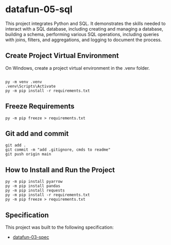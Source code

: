 # datafun-05-sql

This project integrates Python and SQL. It demonstrates the skills needed to interact with a SQL database, including creating and managing a database, building a schema, performing various SQL operations, including queries with joins, filters, and aggregations, and logging to document the process. 

## Create Project Virtual Environment

On Windows, create a project virtual environment in the .venv folder. 

```shell

py -m venv .venv
.venv\Scripts\Activate
py -m pip install -r requirements.txt

```
## Freeze Requirements

```shell
py -m pip freeze > requirements.txt
```

## Git add and commit 

```shell
git add .
git commit -m "add .gitignore, cmds to readme"
git push origin main
```

## How to Install and Run the Project

```shell
py -m pip install pyarrow
py -m pip install pandas
py -m pip install requests
py -m pip install -r requirements.txt
py -m pip freeze > requirements.txt
```

## Specification

This project was built to the following specification:

- [datafun-03-spec](https://github.com/denisecase/datafun-05-spec)